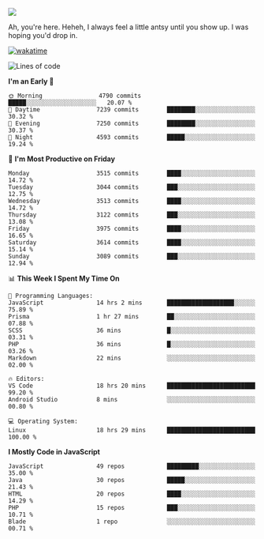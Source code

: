 ![](https://media.tenor.com/FUEC3dPyVhEAAAAM/welcome-back-minions.gif)

Ah, you're here. Heheh, 
I always feel a little antsy until you show up. I was hoping you'd drop in.

[![wakatime](https://wakatime.com/badge/user/8ad4afa2-1a56-40d1-a949-4663473915b6.svg)](https://wakatime.com/@mrepol742)

<!--START_SECTION:mrepol742-->
![Lines of code](https://img.shields.io/badge/From%20Hello%20World%20I%27ve%20Written-19.9%20million%20lines%20of%20code-blue)

**I'm an Early 🐤** 

```text
🌞 Morning                4790 commits        █████░░░░░░░░░░░░░░░░░░░░   20.07 % 
🌆 Daytime                7239 commits        ████████░░░░░░░░░░░░░░░░░   30.32 % 
🌃 Evening                7250 commits        ████████░░░░░░░░░░░░░░░░░   30.37 % 
🌙 Night                  4593 commits        █████░░░░░░░░░░░░░░░░░░░░   19.24 % 
```
📅 **I'm Most Productive on Friday** 

```text
Monday                   3515 commits        ████░░░░░░░░░░░░░░░░░░░░░   14.72 % 
Tuesday                  3044 commits        ███░░░░░░░░░░░░░░░░░░░░░░   12.75 % 
Wednesday                3513 commits        ████░░░░░░░░░░░░░░░░░░░░░   14.72 % 
Thursday                 3122 commits        ███░░░░░░░░░░░░░░░░░░░░░░   13.08 % 
Friday                   3975 commits        ████░░░░░░░░░░░░░░░░░░░░░   16.65 % 
Saturday                 3614 commits        ████░░░░░░░░░░░░░░░░░░░░░   15.14 % 
Sunday                   3089 commits        ███░░░░░░░░░░░░░░░░░░░░░░   12.94 % 
```


📊 **This Week I Spent My Time On** 

```text
💬 Programming Languages: 
JavaScript               14 hrs 2 mins       ███████████████████░░░░░░   75.89 % 
Prisma                   1 hr 27 mins        ██░░░░░░░░░░░░░░░░░░░░░░░   07.88 % 
SCSS                     36 mins             █░░░░░░░░░░░░░░░░░░░░░░░░   03.31 % 
PHP                      36 mins             █░░░░░░░░░░░░░░░░░░░░░░░░   03.26 % 
Markdown                 22 mins             ░░░░░░░░░░░░░░░░░░░░░░░░░   02.00 % 

🔥 Editors: 
VS Code                  18 hrs 20 mins      █████████████████████████   99.20 % 
Android Studio           8 mins              ░░░░░░░░░░░░░░░░░░░░░░░░░   00.80 % 

💻 Operating System: 
Linux                    18 hrs 29 mins      █████████████████████████   100.00 % 
```

**I Mostly Code in JavaScript** 

```text
JavaScript               49 repos            █████████░░░░░░░░░░░░░░░░   35.00 % 
Java                     30 repos            █████░░░░░░░░░░░░░░░░░░░░   21.43 % 
HTML                     20 repos            ████░░░░░░░░░░░░░░░░░░░░░   14.29 % 
PHP                      15 repos            ███░░░░░░░░░░░░░░░░░░░░░░   10.71 % 
Blade                    1 repo              ░░░░░░░░░░░░░░░░░░░░░░░░░   00.71 % 
```




<!--END_SECTION:mrepol742-->
